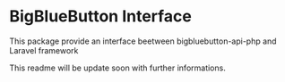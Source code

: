 # BigBlueButton Interface

This package provide an interface beetween bigbluebutton-api-php and Laravel framework

This readme will be update soon with further informations.
